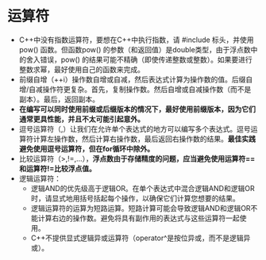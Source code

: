 # 运算符
- C++中没有指数运算符，要想在C++中执行指数，请 #include 标头，并使用 pow() 函数。但函数pow() 的参数（和返回值）是double类型，由于浮点数中的舍入错误，pow() 的结果可能不精确（即使传递整数或整数）。如果要进行整数求幂，最好使用自己的函数来完成。
- 前缀自增（++i）操作数自增或自减，然后表达式计算为操作数的值。后缀自增/自减操作符更复杂。首先，复制操作数。然后自增或自减操作数（而不是副本）。最后，返回副本。
- **在编写可以同时使用前缀或后缀版本的情况下，最好使用前缀版本，因为它们通常更具性能，并且不太可能引起意外。**
- 逗号运算符（,）让我们在允许单个表达式的地方可以编写多个表达式。逗号运算符计算左操作数，然后计算右操作数，最后返回右操作数的结果。**最佳实践避免使用逗号运算符，但在for循环中除外。**
- 比较运算符（>,!=,...），**浮点数由于存储精度的问题，应当避免使用运算符==和运算符!=比较浮点值。**
- 逻辑运算符：
  - 逻辑AND的优先级高于逻辑OR。在单个表达式中混合逻辑AND和逻辑OR时，请显式地用括号括起每个操作，以确保它们计算您想要的结果。
  - 逻辑运算符的运算为短路运算。短路计算可能会导致逻辑AND和逻辑OR不能计算右边的操作数。避免将具有副作用的表达式与这些运算符一起使用。
  - C++不提供显式逻辑异或运算符（operator^是按位异或，而不是逻辑异或）。
